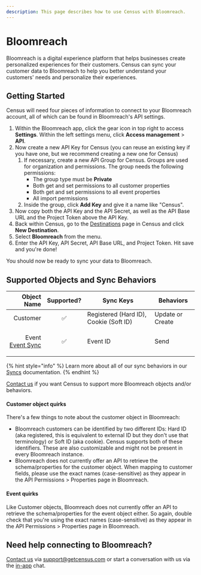 ```yaml
---
description: This page describes how to use Census with Bloomreach.
---
```


# Bloomreach

Bloomreach is a digital experience platform that helps businesses create personalized experiences for their customers. Census can sync your customer data to Bloomreach to help you better understand your customers' needs and personalize their experiences.

## Getting Started

Census will need four pieces of information to connect to your Bloomreach account, all of which can be found in Bloomreach's API settings.

1. Within the Bloomreach app, click the gear icon in top right to access **Settings**. Within the left settings menu, click **Access management** > **API**.
2. Now create a new API Key for Census (you can reuse an existing key if you have one, but we recommend creating a new one for Census)
   1. If necessary, create a new API Group for Census. Groups are used for organization and permissions. The group needs the following permissions:
      * The group type must be **Private**
      * Both get and set permissions to all customer properties
      * Both get and set permissions to all event properties
      * All import permissions
   2. Inside the group, click **Add Key** and give it a name like "Census".
3. Now copy both the API Key and the API Secret, as well as the API Base URL and the Project Token above the API Key.
4. Back within Census, go to the [Destinations](https://app.getcensus.com/destinations) page in Census and click **New Destination**.
5. Select **Bloomreach** from the menu.
6. Enter the API Key, API Secret, API Base URL, and Project Token. Hit save and you're done!

You should now be ready to sync your data to Bloomreach.

## Supported Objects and Sync Behaviors <a href="#supported-objects-and-sync-behaviors" id="supported-objects-and-sync-behaviors"></a>

|                                                                                      **Object Name** | **Supported?** | **Sync Keys**                          | **Behaviors**    |
| ---------------------------------------------------------------------------------------------------: | :------------: | -------------------------------------- | ---------------- |
|                                                                                             Customer |        ✅       | Registered (Hard ID), Cookie (Soft ID) | Update or Create |
| <p>Event<br><a href="../basics/defining-source-data/events/#defining-event-syncs">Event Sync</a></p> |        ✅       | Event ID                               | Send             |

{% hint style="info" %}
Learn more about all of our sync behaviors in our [Syncs](../syncs/overview.md) documentation.
{% endhint %}

[Contact us](mailto:support@getcensus.com) if you want Census to support more Bloomreach objects and/or behaviors.

#### Customer object quirks

There's a few things to note about the customer object in Bloomreach:

* Bloomreach customers can be identified by two different IDs: Hard ID (aka registered, this is equivalent to external ID but they don't use that terminology) or Soft ID (aka cookie). Census supports both of these identifiers. These are also customizable and might not be present in every Bloomreach instance.
* Bloomreach does not currently offer an API to retrieve the schema/properties for the customer object. When mapping to customer fields, please use the exact names (case-sensitive) as they appear in the API Permissions > Properties page in Bloomreach.

#### Event quirks

Like Customer objects, Bloomreach does not currently offer an API to retrieve the schema/properties for the event object either. So again, double check that you're using the exact names (case-sensitive) as they appear in the API Permissions > Properties page in Bloomreach.

## Need help connecting to Bloomreach?

[Contact us](mailto:support@getcensus.com) via support@getcensus.com or start a conversation with us via the [in-app](https://app.getcensus.com) chat.
